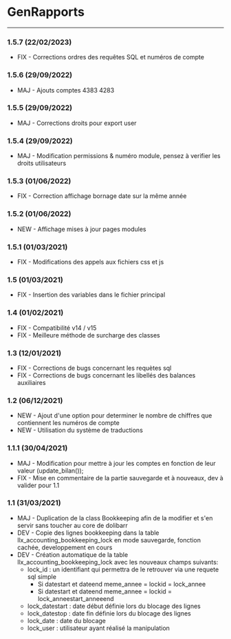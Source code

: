 # GenRapports

[comment]: <> (TODO)

***
### 1.5.7 (22/02/2023)
* FIX - Corrections ordres des requêtes SQL et numéros de compte

### 1.5.6 (29/09/2022)
* MAJ - Ajouts comptes 4383 4283

### 1.5.5 (29/09/2022)
* MAJ - Corrections droits pour export user

### 1.5.4 (29/09/2022)
* MAJ - Modification permissions & numéro module, pensez à verifier les droits utilisateurs

### 1.5.3 (01/06/2022)
* FIX - Correction affichage bornage date sur la même année

### 1.5.2 (01/06/2022)
* NEW - Affichage mises à jour pages modules

### 1.5.1 (01/03/2021)
* FIX - Modifications des appels aux fichiers css et js 

### 1.5 (01/03/2021)
* FIX - Insertion des variables dans le fichier principal 

### 1.4 (01/02/2021)
* FIX - Compatibilité v14 / v15 
* FIX - Meilleure méthode de surcharge des classes

### 1.3 (12/01/2021)
* FIX - Corrections de bugs concernant les requètes sql 
* FIX - Corrections de bugs concernant les libellés des balances auxiliaires 

### 1.2 (06/12/2021)
* NEW - Ajout d'une option pour determiner le nombre de chiffres que contiennent les numéros de compte
* NEW - Utilisation du système de traductions

### 1.1.1 (30/04/2021)
* MAJ - Modification pour mettre à jour les comptes en fonction de leur valeur (update_bilan());
* FIX - Mise en commentaire de la partie sauvegarde et à nouveaux, dev à valider pour 1.1

### 1.1 (31/03/2021)
* MAJ - Duplication de la class Bookkeeping afin de la modifier et s'en servir sans toucher au core de dolibarr
* DEV - Copie des lignes bookkeeping dans la table llx_accounting_bookkeeping_lock en mode sauvegarde, fonction cachée, developpement en cours
* DEV - Création automatique de la table llx_accounting_bookkeeping_lock avec les nouveaux champs suivants:
	* lock_id : un identifiant qui permettra de le retrouver via une requete sql simple
		* Si datestart et dateend meme_annee = lockid = lock_annee
		* Si datestart et dateend meme_annee = lockid = lock_anneestart_anneeend
	* lock_datestart : date début définie lors du blocage des lignes
	* lock_datestop : date fin définie lors du blocage des lignes
	* lock_date : date du blocage
	* lock_user : utilisateur ayant réalisé la manipulation